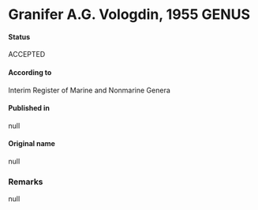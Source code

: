 # Granifer A.G. Vologdin, 1955 GENUS

#### Status
ACCEPTED

#### According to
Interim Register of Marine and Nonmarine Genera

#### Published in
null

#### Original name
null

### Remarks
null